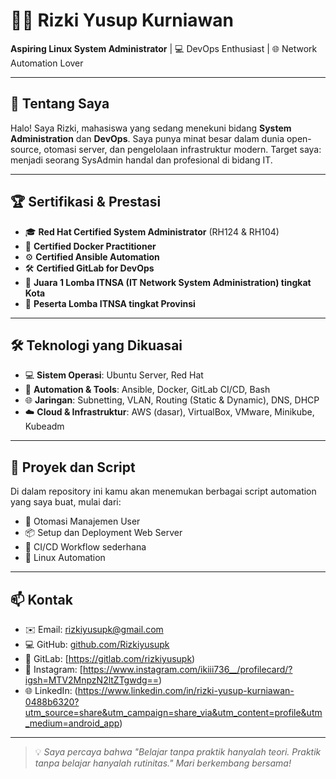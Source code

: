 # 👨‍💻 Rizki Yusup Kurniawan

**Aspiring Linux System Administrator** | 💻 DevOps Enthusiast | 🌐 Network Automation Lover

---

## 🚀 Tentang Saya

Halo! Saya Rizki, mahasiswa yang sedang menekuni bidang **System Administration** dan **DevOps**. Saya punya minat besar dalam dunia open-source, otomasi server, dan pengelolaan infrastruktur modern. Target saya: menjadi seorang SysAdmin handal dan profesional di bidang IT.

---

## 🏆 Sertifikasi & Prestasi

- 🎓 **Red Hat Certified System Administrator** (RH124 & RH104)
- 🐳 **Certified Docker Practitioner**
- ⚙️ **Certified Ansible Automation**
- 🛠️ **Certified GitLab for DevOps**
- 🥇 **Juara 1 Lomba ITNSA (IT Network System Administration) tingkat Kota**
- 🏅 **Peserta Lomba ITNSA tingkat Provinsi**

---

## 🛠️ Teknologi yang Dikuasai

- 💻 **Sistem Operasi**: Ubuntu Server, Red Hat
- 🔧 **Automation & Tools**: Ansible, Docker, GitLab CI/CD, Bash
- 🌐 **Jaringan**: Subnetting, VLAN, Routing (Static & Dynamic), DNS, DHCP
- ☁️ **Cloud & Infrastruktur**: AWS (dasar), VirtualBox, VMware, Minikube, Kubeadm

---

## 📂 Proyek dan Script

Di dalam repository ini kamu akan menemukan berbagai script automation yang saya buat, mulai dari:
- 👤 Otomasi Manajemen User
- 📦 Setup dan Deployment Web Server
- 🔄 CI/CD Workflow sederhana
- 🐧 Linux Automation

---

## 📫 Kontak

- ✉️ Email: rizkiyusupk@gmail.com  
- 💻 GitHub: [github.com/Rizkiyusupk](https://github.com/Rizkiyusupk)  
- 🦊 GitLab: [https://gitlab.com/rizkiyusupk)  
- 📸 Instagram: [https://www.instagram.com/ikiii736__/profilecard/?igsh=MTV2MnpzN2ltZTgwdg==)  
- 🌐 LinkedIn: (https://www.linkedin.com/in/rizki-yusup-kurniawan-0488b6320?utm_source=share&utm_campaign=share_via&utm_content=profile&utm_medium=android_app)

---

> 💡 *Saya percaya bahwa "Belajar tanpa praktik hanyalah teori. Praktik tanpa belajar hanyalah rutinitas." Mari berkembang bersama!*

